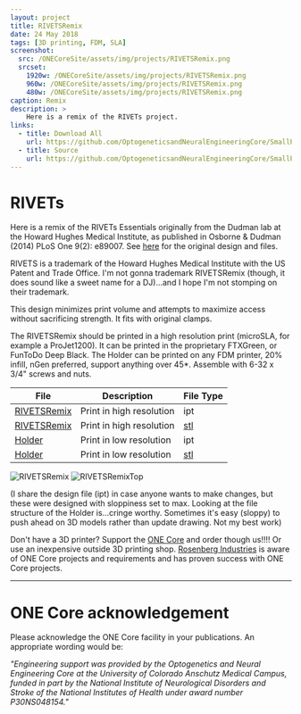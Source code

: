 ```yaml
---
layout: project
title: RIVETSRemix
date: 24 May 2018
tags: [3D printing, FDM, SLA]
screenshot:
  src: /ONECoreSite/assets/img/projects/RIVETSRemix.png
  srcset:
    1920w: /ONECoreSite/assets/img/projects/RIVETSRemix.png
    960w: /ONECoreSite/assets/img/projects/RIVETSRemix.png
    480w: /ONECoreSite/assets/img/projects/RIVETSRemix.png
caption: Remix
description: >
    Here is a remix of the RIVETs project.
links:
  - title: Download All
    url: https://github.com/OptogeneticsandNeuralEngineeringCore/SmallProjectFiles.git
  - title: Source
    url: https://github.com/OptogeneticsandNeuralEngineeringCore/SmallProjectFiles
---
```


# RIVETs

Here is a remix of the RIVETs Essentials originally from the Dudman lab at the Howard Hughes Medical Institute, as published in Osborne & Dudman (2014) PLoS One 9(2): e89007. See [here](http://dudmanlab.org/html/rivets.html) for the original design and files.

RIVETS is a trademark of the Howard Hughes Medical Institute with the US Patent and Trade Office. I'm not gonna trademark RIVETSRemix (though, it does sound like a sweet name for a DJ)...and I hope I'm not stomping on their trademark.

This design minimizes print volume and attempts to maximize access without sacrificing strength. It fits with original clamps.

The RIVETSRemix should be printed in a high resolution print (microSLA, for example a ProJet1200). It can be printed in the proprietary FTXGreen, or FunToDo Deep Black. The Holder can be printed on any FDM printer, 20% infill, nGen preferred, support anything over 45*. Assemble with 6-32 x 3/4" screws and nuts.

| File | Description | File Type  |
| --- | --- | --- |
| [RIVETSRemix](https://github.com/OptogeneticsandNeuralEngineeringCore/SmallProjectFiles/raw/master/RIVETSRemixHolder.ipt) | Print in high resolution | ipt |
| [RIVETSRemix](https://github.com/OptogeneticsandNeuralEngineeringCore/SmallProjectFiles/raw/master/RIVETSRemix.stl) | Print in high resolution | [stl](https://github.com/OptogeneticsandNeuralEngineeringCore/SmallProjectFiles/blob/master/RIVETSRemix.stl) |
| [Holder](https://github.com/OptogeneticsandNeuralEngineeringCore/SmallProjectFiles/raw/master/RIVETSRemixHolder.ipt) | Print in low resolution | ipt |
| [Holder](https://github.com/OptogeneticsandNeuralEngineeringCore/SmallProjectFiles/raw/master/RIVETSRemixHolder.stl) | Print in low resolution | [stl](https://github.com/OptogeneticsandNeuralEngineeringCore/SmallProjectFiles/blob/master/RIVETSRemixHolder.stl) |

![RIVETSRemix](/ONECoreSite/assets/img/projects/RIVETSRemix.png "RIVETSRemix")
![RIVETSRemixTop](/ONECoreSite/assets/img/projects/RIVETSRemixTop.png "RIVETSRemixTop")

(I share the design file (ipt) in case anyone wants to make changes, but these were designed with sloppiness set to max. Looking at the file structure of the Holder is...cringe worthy. Sometimes it's easy (sloppy) to push ahead on 3D models rather than update drawing. Not my best work)

Don't have a 3D printer? Support the [ONE Core](mailto:neuralengineering@ucdenver.edu) and order though us!!!! Or use an inexpensive outside 3D printing shop. [Rosenberg Industries](mailto:j.rosenberg@rosenbergindustries.com) is aware of ONE Core projects and requirements  and has proven success with ONE Core projects.

***

# ONE Core acknowledgement
Please acknowledge the ONE Core facility in your publications. An appropriate wording would be:

*"Engineering support was provided by the Optogenetics and Neural Engineering Core at the University of Colorado Anschutz Medical Campus, funded in part by the National Institute of Neurological Disorders and Stroke of the National Institutes of Health under award number P30NS048154."*
